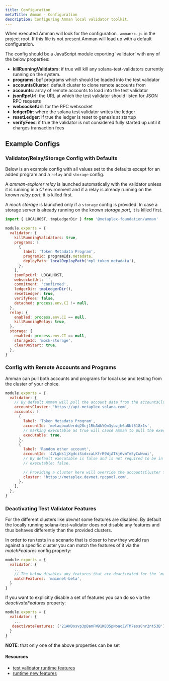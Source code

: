 ```yaml
---
title: Configuration
metaTitle: Amman - Configuration
description: Configuring Amman local validator toolkit.
---
```


When executed Amman will look for the configuration `.ammanrc.js` in the project root. If this file is not present Amman will load up with a default configuration.

The config should be a JavaScript module exporting 'validator' with any of the below
properties:

- **killRunningValidators**: if true will kill any solana-test-validators currently running on the system.
- **programs**: bpf programs which should be loaded into the test validator
- **accountsCluster**: default cluster to clone remote accounts from
- **accounts**: array of remote accounts to load into the test validator
- **jsonRpcUrl**: the URL at which the test validator should listen for JSON RPC requests
- **websocketUrl**: for the RPC websocket
- **ledgerDir**: where the solana test validator writes the ledger
- **resetLedger**: if true the ledger is reset to genesis at startup
- **verifyFees**: if true the validator is not considered fully started up until it charges transaction fees

## Example Configs

### Validator/Relay/Storage Config with Defaults

Below is an example config with all values set to the defaults except for an added
program and a `relay` and `storage` config.

A _amman-explorer relay_ is launched automatically with the validator unless it is running in a
_CI_ environment and if a relay is already running on the known _relay port_, it is killed
first.

A _mock storage_ is launched only if a `storage` config is provided. In case a storage server
is already running on the known _storage port_, it is killed first.

```js
import { LOCALHOST, tmpLedgerDir } from '@metaplex-foundation/amman'

module.exports = {
  validator: {
    killRunningValidators: true,
    programs: [
      {
        label: 'Token Metadata Program',
        programId: programIds.metadata,
        deployPath: localDeployPath('mpl_token_metadata'),
      },
    ],
    jsonRpcUrl: LOCALHOST,
    websocketUrl: '',
    commitment: 'confirmed',
    ledgerDir: tmpLedgerDir(),
    resetLedger: true,
    verifyFees: false,
    detached: process.env.CI != null,
  },
  relay: {
    enabled: process.env.CI == null,
    killRunningRelay: true,
  },
  storage: {
    enabled: process.env.CI == null,
    storageId: 'mock-storage',
    clearOnStart: true,
  },
}
```

### Config with Remote Accounts and Programs

Amman can pull both accounts and programs for local use and testing from the cluster of your choice.

```js
module.exports = {
  validator: {
    // By default Amman will pull the account data from the accountsCluster (can be overridden on a per account basis)
    accountsCluster: 'https://api.metaplex.solana.com',
    accounts: [
      {
        label: 'Token Metadata Program',
        accountId: 'metaqbxxUerdq28cj1RbAWkYQm3ybzjb6a8bt518x1s',
        // marking executable as true will cause Amman to pull the executable data account as well automatically
        executable: true,
      },
      {
        label: 'Random other account',
        accountId: '4VLgNs1jXgdciSidxcaLKfrR9WjATkj6vmTm5yCwNwui',
        // By default executable is false and is not required to be in the config
        // executable: false,

        // Providing a cluster here will override the accountsCluster field
        cluster: 'https://metaplex.devnet.rpcpool.com',
      },
    ],
  },
}
```

### Deactivating Test Validator Features

For the different clusters like _devnet_ some features are disabled. By default the locally
running solana-test-validator does not disable any features and thus behaves differently than
the provided clusters.

In order to run tests in a scenario that is closer to how they would run against a specific
cluster you can match the features of it via the _matchFeatures_ config property:

```js
module.exports = {
  validator: {
    ...
    // The below disables any features that are deactivated for the `mainnet-beta` cluster
    matchFeatures: 'mainnet-beta',
  }
}
```

If you want to explicitly disable a set of features you can do so via the _deactivateFeatures_
property:

```js
module.exports = {
  validator: {
    ...
   deactivateFeatures: ['21AWDosvp3pBamFW91KB35pNoaoZVTM7ess8nr2nt53B'],
  }
}
```

**NOTE**: that only one of the above properties can be set

#### Resources

- [test validator runtime features](https://docs.solana.com/developing/test-validator#appendix-ii-runtime-features)
- [runtime new features](https://docs.solana.com/developing/programming-model/runtime#new-features)
